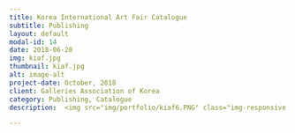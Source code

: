 ```yaml
---
title: Korea International Art Fair Catalogue
subtitle: Publishing
layout: default
modal-id: 14
date: 2018-06-20
img: kiaf.jpg
thumbnail: kiaf.jpg
alt: image-alt
project-date: October, 2018
client: Galleries Association of Korea
category: Publishing, Catalogue
description:  <img src="img/portfolio/kiaf6.PNG" class="img-responsive img-centered" alt=""> <img src="img/portfolio/kiaf01.PNG" class="img-responsive img-centered" alt="">  <img src="img/portfolio/kiaf0.PNG" class="img-responsive img-centered" alt=""> <img src="img/portfolio/kiaf1.PNG" class="img-responsive img-centered" alt=""><img src="img/portfolio/kiaf3.PNG" class="img-responsive img-centered" alt="">  <img src="img/portfolio/kiaf7.PNG" class="img-responsive img-centered" alt=""> <img src="img/portfolio/kiaf4.PNG" class="img-responsive img-centered" alt=""><img src="img/portfolio/kiaf5.PNG" class="img-responsive img-centered" alt=""> <p> Publishg_Monthlyart , design_studio fnt. <br> </p><p> <b>2018 KIAF ART SEOUL CATALOGUE  </b> <br> <button class="button_I" style="vertical-align:middle"  onclick=" window.open('http://kiaf.org/2018/catalog/', '_blank')"><span>You can see the whole book here </span></button> </p>

---
```

